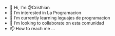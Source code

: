 - 👋 Hi, I’m @Cristhian
- 👀 I’m interested in  La Programacion
- 🌱 I’m currently learning  leguajes de programacion
- 💞️ I’m looking to collaborate on  esta comunidad
- 📫 How to reach me ...

<!---
CristhianCcala/CristhianCcala is a ✨ special ✨ repository because its `README.md` (this file) appears on your GitHub profile.
You can click the Preview link to take a look at your changes.
--->
